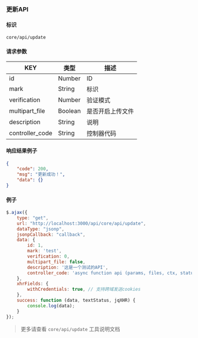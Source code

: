 
### 更新API

#### 标识

`core/api/update`

#### 请求参数

| KEY             | 类型    | 描述               |
| --------------- | ------- | ------------------ |
| id              | Number  | ID                 |
| mark            | String  | 标识               |
| verification    | Number  | 验证模式           |
| multipart_file  | Boolean | 是否开启上传文件   |
| description     | String  | 说明               |
| controller_code | String  | 控制器代码         |

#### 响应结果例子


```json
{
	"code": 200,
	"msg": "更新成功！",
	"data": {}
}
```

#### 例子

```javascript
$.ajax({
	type: "get",
	url: "http://localhost:3000/api/core/api/update",
	dataType: "jsonp",
	jsonpCallback: "callback",
	data: {
		id: 1,
		mark: 'test',
		verification: 0,
		multipart_file: false,
		description: '这是一个测试的API',
		controller_code: 'async function api (params, files, ctx, statusFun) { return statusFun(); }'
	},
	xhrFields: {
		withCredentials: true, // 支持跨域发送cookies
	},
	success: function (data, textStatus, jqXHR) {
		console.log(data);
	}
});
```

> 更多请查看 `core/api/update` 工具说明文档